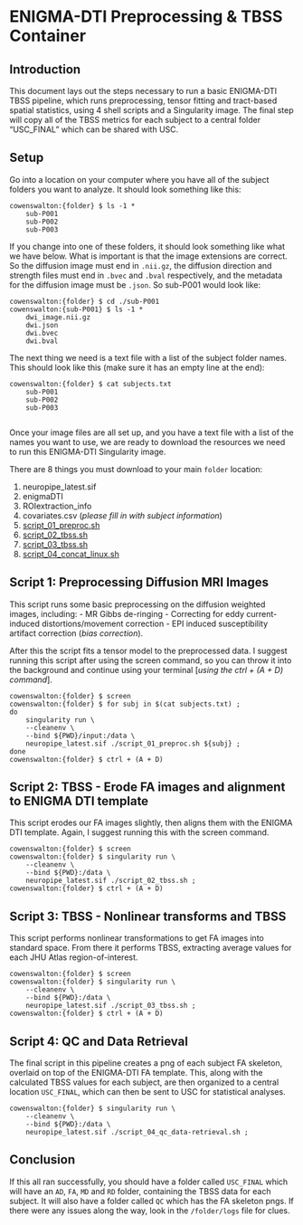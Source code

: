 # ENIGMA-DTI Preprocessing & TBSS Container

## Introduction 
This document lays out the steps necessary to run a basic ENIGMA-DTI TBSS pipeline, which runs preprocessing, tensor fitting and tract-based spatial statistics, using 4 shell scripts and a Singularity image. The final step will copy all of the TBSS metrics for each subject to a central folder “USC_FINAL” which can be shared with USC.

## Setup
Go into a location on your computer where you have all of the subject folders you want to analyze. It should look something like this:

```
cowenswalton:{folder} $ ls -1 * 
    sub-P001
    sub-P002
    sub-P003
```

If you change into one of these folders, it should look something like what we have below. What is important is that the image extensions are correct. So the diffusion image must end in `.nii.gz`, the diffusion direction and strength files must end in `.bvec` and `.bval` respectively, and the metadata for the diffusion image must be `.json`. So sub-P001 would look like:

```
cowenswalton:{folder} $ cd ./sub-P001
cowenswalton:{sub-P001} $ ls -1 *
    dwi_image.nii.gz
    dwi.json
    dwi.bvec
    dwi.bval
```

The next thing we need is a text file with a list of the subject folder names. This should look like this (make sure it has an empty line at the end):
```
cowenswalton:{folder} $ cat subjects.txt
    sub-P001
    sub-P002
    sub-P003
 
```

Once your image files are all set up, and you have a text file with a list of the names you want to use, we are ready to download the resources we need to run this ENIGMA-DTI Singularity image.

There are 8 things you must download to your main `folder` location:

1. neuropipe_latest.sif
2. enigmaDTI
3. ROIextraction_info
4. covariates.csv (*please fill in with subject information*)
5. [script_01_preproc.sh](https://drive.google.com/file/d/10wHjxNcqyQ1pCNvBNSQUD7mFSboKve0s/view?usp=share_link)
6. [script_02_tbss.sh](https://drive.google.com/file/d/10vXTtjxh97ve3HTJokIVdd-C4z1hWhEd/view?usp=share_link)
7. [script_03_tbss.sh](https://drive.google.com/file/d/10rnrpS8UhzvdWui5_0vNJ8NY6-BvQ-pe/view?usp=share_link)
8. [script_04_concat_linux.sh](https://drive.google.com/file/d/10nf3xS0X_QDi6emjX2AQ3YcSnAff4rZr/view?usp=share_link)

## Script 1: Preprocessing Diffusion MRI Images
This script runs some basic preprocessing on the diffusion weighted images, including:
    - MR Gibbs de-ringing
    - Correcting for eddy current-induced distortions/movement correction
    - EPI induced susceptibility artifact correction (*bias correction*). 

After this the script fits a tensor model to the preprocessed data. I suggest running this script after using the screen command, so you can throw it into the background and continue using your terminal [*using the ctrl + (A + D) command*].

```
cowenswalton:{folder} $ screen
cowenswalton:{folder} $ for subj in $(cat subjects.txt) ; 
do 
    singularity run \
    --cleanenv \
    --bind ${PWD}/input:/data \
    neuropipe_latest.sif ./script_01_preproc.sh ${subj} ; 
done
cowenswalton:{folder} $ ctrl + (A + D) 
```

## Script 2: TBSS - Erode FA images and alignment to ENIGMA DTI template
This script erodes our FA images slightly, then aligns them with the ENIGMA DTI template. Again, I suggest running this with the screen command.

```
cowenswalton:{folder} $ screen
cowenswalton:{folder} $ singularity run \
    --cleanenv \
    --bind ${PWD}:/data \
    neuropipe_latest.sif ./script_02_tbss.sh ;
cowenswalton:{folder} $ ctrl + (A + D)
```

## Script 3: TBSS - Nonlinear transforms and TBSS
This script performs nonlinear transformations to get FA images into standard space. From there it performs TBSS, extracting average values for each JHU Atlas region-of-interest.

```
cowenswalton:{folder} $ screen
cowenswalton:{folder} $ singularity run \
    --cleanenv \
    --bind ${PWD}:/data \
    neuropipe_latest.sif ./script_03_tbss.sh ;
cowenswalton:{folder} $ ctrl + (A + D)
```

## Script 4: QC and Data Retrieval
The final script in this pipeline creates a png of each subject FA skeleton, overlaid on top of the ENIGMA-DTI FA template. This, along with the calculated TBSS values for each subject, are then organized to a central location `USC_FINAL`, which can then be sent to USC for statistical analyses.

```
cowenswalton:{folder} $ singularity run \
    --cleanenv \
    --bind ${PWD}:/data \
    neuropipe_latest.sif ./script_04_qc_data-retrieval.sh ;
```

## Conclusion
If this all ran successfully, you should have a folder called `USC_FINAL` which will have an `AD`, `FA`, `MD` and `RD` folder, containing the TBSS data for each subject. It will also have a folder called `QC` which has the FA skeleton pngs. If there were any issues along the way, look in the `/folder/logs` file for clues.